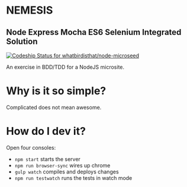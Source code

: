 # NEMESIS
## Node Express Mocha ES6 Selenium Integrated Solution

[ ![Codeship Status for whatbirdisthat/node-microseed](https://codeship.com/projects/a6a87e40-44da-0134-749d-02154be91b77/status?branch=master)](https://codeship.com/projects/168513)

An exercise in BDD/TDD for a NodeJS microsite.

# Why is it so simple?

Complicated does not mean awesome.

# How do I dev it?

Open four consoles:
* `npm start` starts the server
* `npm run browser-sync` wires up chrome
* `gulp watch` compiles and deploys changes
* `npm run testwatch` runs the tests in watch mode

